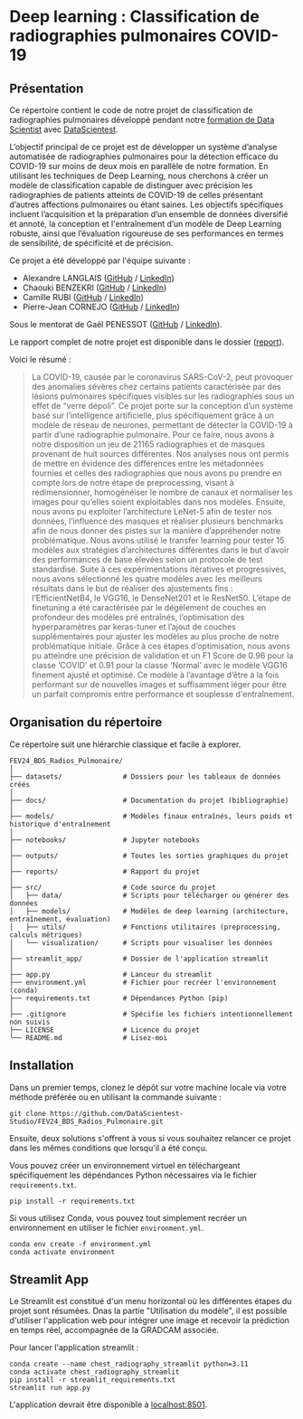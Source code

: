 # Deep learning : Classification de radiographies pulmonaires COVID-19

## Présentation

Ce répertoire contient le code de notre projet de classification de radiographies pulmonaires développé pendant notre [formation de Data Scientist](https://datascientest.com/en/data-scientist-course) avec [DataScientest](https://datascientest.com/).

L’objectif principal de ce projet est de développer un système d’analyse automatisée de radiographies pulmonaires pour la détection efficace du COVID-19 sur moins de deux mois en parallèle de notre formation. 
En utilisant les techniques de Deep Learning, nous cherchons à créer un modèle de classification capable de distinguer avec précision les radiographies de patients atteints de COVID-19 de celles présentant d’autres affections pulmonaires ou étant saines. Les objectifs spécifiques incluent l’acquisition et la préparation d’un ensemble de données diversifié et annoté, la conception et l'entraînement d’un modèle de Deep Learning robuste, ainsi que l’évaluation rigoureuse de ses performances en termes de sensibilité, de spécificité et de précision.

Ce projet a été développé par l'équipe suivante :
- Alexandre LANGLAIS ([GitHub](https://github.com/a-langlais/) / [LinkedIn](http://www.linkedin.com/in/alexlanglais/))
- Chaouki BENZEKRI ([GitHub](https://github.com/ChaoukiBenzekri/) / [LinkedIn](https://www.linkedin.com/in/chaouki-benzekri-3b0b57136/))
- Camille RUBI ([GitHub](https://github.com/Rubicamille ) / [LinkedIn](https://www.linkedin.com/in/camille-rubi/))
- Pierre-Jean CORNEJO ([GitHub](https://github.com/PJCornejo) / [LinkedIn](https://www.linkedin.com/in/pierre-jean-cornejo-74a3b0b6/))

Sous le mentorat de Gaël PENESSOT ([GitHub](https://github.com/gpenessot/) / [LinkedIn](http://www.linkedin.com/in/gael-penessot/)).

Le rapport complet de notre projet est disponible dans le dossier ([report](./report)).

Voici le résumé :

> La COVID-19, causée par le coronavirus SARS-CoV-2, peut provoquer des anomalies sévères chez certains patients caractérisée par des lésions pulmonaires spécifiques visibles sur les radiographies sous un effet de “verre dépoli”. Ce projet porte sur la conception d’un système basé sur l’intelligence artificielle, plus spécifiquement grâce à un modèle de réseau de neurones, permettant de détecter la COVID-19 à partir d’une radiographie pulmonaire. Pour ce faire, nous avons à notre disposition un jeu de 21165 radiographies et de masques provenant de huit sources différentes. 
Nos analyses nous ont permis de mettre en évidence des différences entre les métadonnées fournies et celles des radiographies que nous avons pu prendre en compte lors de notre étape de preprocessing, visant à redimensionner, homogénéiser le nombre de canaux et normaliser les images pour qu’elles soient exploitables dans nos modèles. Ensuite, nous avons pu exploiter l’architecture LeNet-5 afin de tester nos données, l’influence des masques et réaliser plusieurs benchmarks afin de nous donner des pistes sur la manière d’appréhender notre problématique. Nous avons utilisé le transfer learning pour tester 15 modèles aux stratégies d’architectures différentes dans le but d’avoir des performances de base élevées selon un protocole de test standardisé. Suite à ces expérimentations itératives et progressives, nous avons sélectionné les quatre modèles avec les meilleurs résultats dans le but de réaliser des ajustements fins : l’EfficientNetB4, le VGG16, le DenseNet201 et le ResNet50. 
L’étape de finetuning a été caractérisée par le dégèlement de couches en profondeur des modèles pré entraînés, l’optimisation des hyperparamètres par keras-tuner et l’ajout de couches supplémentaires pour ajuster les modèles au plus proche de notre problématique initiale. Grâce à ces étapes d’optimisation, nous avons pu atteindre une précision de validation et un F1 Score de 0.96 pour la classe ‘COVID’ et 0.91 pour la classe ‘Normal’ avec le modèle VGG16 finement ajusté et optimisé. Ce modèle à l’avantage d’être à la fois performant sur de nouvelles images et suffisamment léger pour être un parfait compromis entre performance et souplesse d'entraînement.

## Organisation du répertoire

Ce répertoire suit une hiérarchie classique et facile à explorer.

```
FEV24_BDS_Radios_Pulmonaire/
│
├── datasets/               # Dossiers pour les tableaux de données créés
│
├── docs/                   # Documentation du projet (bibliographie)
│
├── models/                 # Modèles finaux entraînés, leurs poids et historique d'entraînement
│
├── notebooks/              # Jupyter notebooks
│
├── outputs/                # Toutes les sorties graphiques du projet
│
├── reports/                # Rapport du projet
│
├── src/                    # Code source du projet
│   ├── data/               # Scripts pour télécharger ou générer des données
│   ├── models/             # Modèles de deep learning (architecture, entraînement, évaluation)
│   ├── utils/              # Fonctions utilitaires (preprocessing, calculs métriques)
│   └── visualization/      # Scripts pour visualiser les données
│
├── streamlit_app/          # Dossier de l'application streamlit
│
├── app.py                  # Lanceur du streamlit
├── environment.yml         # Fichier pour recréer l'environnement (conda)
├── requirements.txt        # Dépendances Python (pip)
│
├── .gitignore              # Spécifie les fichiers intentionnellement non suivis
├── LICENSE                 # Licence du projet
└── README.md               # Lisez-moi
```

## Installation

Dans un premier temps, clonez le dépôt sur votre machine locale via votre méthode préférée ou en utilisant la commande suivante :

```shell
git clone https://github.com/DataScientest-Studio/FEV24_BDS_Radios_Pulmonaire.git
```

Ensuite, deux solutions s'offrent à vous si vous souhaitez relancer ce projet dans les mêmes conditions que lorsqu'il a été conçu.

Vous pouvez créer un environnement virtuel en téléchargeant spécifiquement les dépéndances Python nécessaires via le fichier `requirements.txt`.

```shell
pip install -r requirements.txt
```

Si vous utilisez Conda, vous pouvez tout simplement recréer un environnement en utiliser le fichier `environment.yml`.

```shell
conda env create -f environment.yml
conda activate environment
```

## Streamlit App

Le Streamlit est constitué d'un menu horizontal où les différentes étapes du projet sont résumées.
Dnas la partie "Utilisation du modèle", il est possible d'utiliser l'application web pour intégrer une image et recevoir la prédiction en temps réel, accompagnée de la GRADCAM associée.

Pour lancer l'application streamlit :

```shell
conda create --name chest_radiography_streamlit python=3.11
conda activate chest_radiography_streamlit
pip install -r streamlit_requirements.txt
streamlit run app.py
```

L'application devrait être disponible à [localhost:8501](http://localhost:8501).
